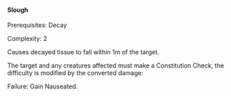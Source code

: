 #### Slough

Prerequisites: Decay 

Complexity: 2

Causes decayed tissue to fall within 1m of the target.

The target and any creatures affected must make a Constitution Check, the difficulty is modified by the converted damage:

Failure: Gain Nauseated.